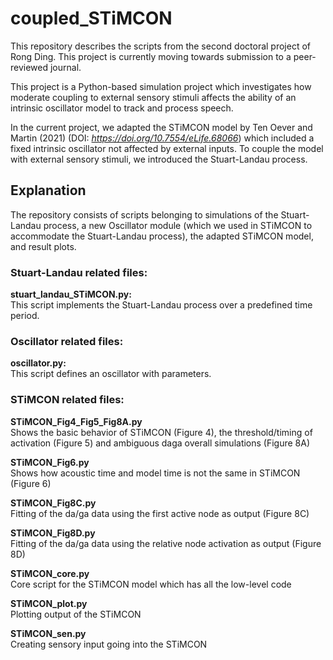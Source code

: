 # coupled_STiMCON 
This repository describes the scripts from the second doctoral project of Rong Ding. This project is currently moving towards submission to a peer-reviewed journal.

This project is a Python-based simulation project which investigates how moderate coupling to external sensory stimuli affects the ability of an intrinsic oscillator model to track and process speech.

In the current project, we adapted the STiMCON model by Ten Oever and Martin (2021) (DOI: <i>https://doi.org/10.7554/eLife.68066</i>) which included a fixed intrinsic oscillator not affected by external inputs. 
To couple the model with external sensory stimuli, we introduced the Stuart-Landau process. 

## Explanation
The repository consists of scripts belonging to simulations of the Stuart-Landau process, a new Oscillator module (which we used in STiMCON to accommodate the Stuart-Landau process), the adapted STiMCON model, and result plots.

### Stuart-Landau related files:
<b>stuart_landau_STiMCON.py:</b>\
This script implements the Stuart-Landau process over a predefined time period.

### Oscillator related files:
<b>oscillator.py:</b>\
This script defines an oscillator with parameters.

### STiMCON related files:
<b>STiMCON_Fig4_Fig5_Fig8A.py</b>\
Shows the basic behavior of STiMCON (Figure 4), the threshold/timing of activation (Figure 5) and ambiguous daga overall simulations (Figure 8A)

<b>STiMCON_Fig6.py</b>\
Shows how acoustic time and model time is not the same in STiMCON (Figure 6)

<b>STiMCON_Fig8C.py</b>\
Fitting of the da/ga data using the first active node as output (Figure 8C)

<b>STiMCON_Fig8D.py</b>\
Fitting of the da/ga data using the relative node activation as output (Figure 8D)

<b>STiMCON_core.py</b>\
Core script for the STiMCON model which has all the low-level code

<b>STiMCON_plot.py</b>\
Plotting output of the STiMCON

<b>STiMCON_sen.py</b>\
Creating sensory input going into the STiMCON
